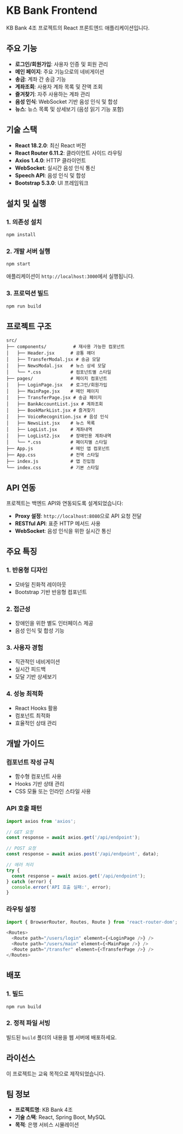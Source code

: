 # KB Bank Frontend

KB Bank 4조 프로젝트의 React 프론트엔드 애플리케이션입니다.

## 주요 기능

- **로그인/회원가입**: 사용자 인증 및 회원 관리
- **메인 페이지**: 주요 기능으로의 네비게이션
- **송금**: 계좌 간 송금 기능
- **계좌조회**: 사용자 계좌 목록 및 잔액 조회
- **즐겨찾기**: 자주 사용하는 계좌 관리
- **음성 인식**: WebSocket 기반 음성 인식 및 합성
- **뉴스**: 뉴스 목록 및 상세보기 (음성 읽기 기능 포함)

## 기술 스택

- **React 18.2.0**: 최신 React 버전
- **React Router 6.11.2**: 클라이언트 사이드 라우팅
- **Axios 1.4.0**: HTTP 클라이언트
- **WebSocket**: 실시간 음성 인식 통신
- **Speech API**: 음성 인식 및 합성
- **Bootstrap 5.3.0**: UI 프레임워크

## 설치 및 실행

### 1. 의존성 설치
```bash
npm install
```

### 2. 개발 서버 실행
```bash
npm start
```

애플리케이션이 `http://localhost:3000`에서 실행됩니다.

### 3. 프로덕션 빌드
```bash
npm run build
```

## 프로젝트 구조

```
src/
├── components/          # 재사용 가능한 컴포넌트
│   ├── Header.jsx      # 공통 헤더
│   ├── TransferModal.jsx # 송금 모달
│   ├── NewsModal.jsx   # 뉴스 상세 모달
│   └── *.css           # 컴포넌트별 스타일
├── pages/              # 페이지 컴포넌트
│   ├── LoginPage.jsx   # 로그인/회원가입
│   ├── MainPage.jsx    # 메인 페이지
│   ├── TransferPage.jsx # 송금 페이지
│   ├── BankAccountList.jsx # 계좌조회
│   ├── BookMarkList.jsx # 즐겨찾기
│   ├── VoiceRecognition.jsx # 음성 인식
│   ├── NewsList.jsx    # 뉴스 목록
│   ├── LogList.jsx     # 계좌내역
│   ├── LogList2.jsx    # 장애인용 계좌내역
│   └── *.css           # 페이지별 스타일
├── App.js              # 메인 앱 컴포넌트
├── App.css             # 전역 스타일
├── index.js            # 앱 진입점
└── index.css           # 기본 스타일
```

## API 연동

프로젝트는 백엔드 API와 연동되도록 설계되었습니다:

- **Proxy 설정**: `http://localhost:8080`으로 API 요청 전달
- **RESTful API**: 표준 HTTP 메서드 사용
- **WebSocket**: 음성 인식을 위한 실시간 통신

## 주요 특징

### 1. 반응형 디자인
- 모바일 친화적 레이아웃
- Bootstrap 기반 반응형 컴포넌트

### 2. 접근성
- 장애인을 위한 별도 인터페이스 제공
- 음성 인식 및 합성 기능

### 3. 사용자 경험
- 직관적인 네비게이션
- 실시간 피드백
- 모달 기반 상세보기

### 4. 성능 최적화
- React Hooks 활용
- 컴포넌트 최적화
- 효율적인 상태 관리

## 개발 가이드

### 컴포넌트 작성 규칙
- 함수형 컴포넌트 사용
- Hooks 기반 상태 관리
- CSS 모듈 또는 인라인 스타일 사용

### API 호출 패턴
```javascript
import axios from 'axios';

// GET 요청
const response = await axios.get('/api/endpoint');

// POST 요청
const response = await axios.post('/api/endpoint', data);

// 에러 처리
try {
  const response = await axios.get('/api/endpoint');
} catch (error) {
  console.error('API 호출 실패:', error);
}
```

### 라우팅 설정
```javascript
import { BrowserRouter, Routes, Route } from 'react-router-dom';

<Routes>
  <Route path="/users/login" element={<LoginPage />} />
  <Route path="/users/main" element={<MainPage />} />
  <Route path="/transfer" element={<TransferPage />} />
</Routes>
```

## 배포

### 1. 빌드
```bash
npm run build
```

### 2. 정적 파일 서빙
빌드된 `build` 폴더의 내용을 웹 서버에 배포하세요.

## 라이선스

이 프로젝트는 교육 목적으로 제작되었습니다.

## 팀 정보

- **프로젝트명**: KB Bank 4조
- **기술 스택**: React, Spring Boot, MySQL
- **목적**: 은행 서비스 시뮬레이션 
